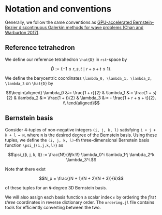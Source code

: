 # Notation and conventions

Generally, we follow the same conventions as [GPU-accelerated Bernstein-Bezier discontinuous Galerkin methods for wave problems (Chan and Warburton 2017)](https://arxiv.org/abs/1512.06025).

## Reference tetrahedron

We define our reference tetrahedron ``\hat{D}`` in ``rst``-space by
```math
\hat{D} := \{-1 \leq r,s,t \mid r + s + t \leq 1\}.
```

We define the barycentric coordinates ``\lambda_0, \lambda_1, \lambda_2, \lambda_3`` on ``\hat{D}`` by

```math
\begin{aligned}
\lambda_0 &:= \frac{1 + r}{2} & \lambda_1 &:= \frac{1 + s}{2} & \lambda_2 &:= \frac{1 + t}{2} & \lambda_3 &:= - \frac{1 + r + s + t}{2}. \\
\end{aligned}
```

## Bernstein basis

Consider 4-tuples of non-negative integers ``(i, j, k, l)`` satisfying ``i + j + k + l = N``, where ``N`` is the desired degree of the Bernstein basis. Using these tuples, we define the ``(i, j, k, l)``-th three-dimensional Bernstein basis function ``\psi_{(i,j,k,l)}`` as
```math
\psi_{(i, j, k, l)} := \frac{N!}{i!j!k!l!} \lambda_0^i \lambda_1^j \lambda_2^k \lambda_3^l.
```

Note that there exist 

```math
N_p = \frac{(N + 1)(N + 2)(N + 3)}{6}
```
of these tuples for an ``N``-degree 3D Bernstein basis. 

We will also assign each basis function a scalar index ``n`` by ordering the *first three* coordinates in reverse dictionary order. The `ordering.jl` file contains tools for efficiently converting between the two.



